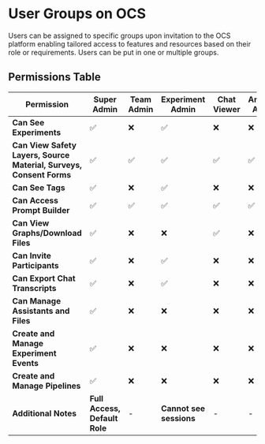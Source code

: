 # User Groups on OCS

Users can be assigned to specific groups upon invitation to the OCS platform enabling tailored access to features and resources based on their role or requirements. Users can be put in one or multiple groups.

## Permissions Table

| Permission                                       | Super Admin         | Team Admin | Experiment Admin | Chat Viewer | Analysis Admin | Analysis User | Assistant Admin | Event Admin | Pipeline Admin |
|-------------------------------------------------|--------------------|------------|-----------------|-------------|---------------|--------------|----------------|-------------|---------------|
| **Can See Experiments**                         | ✅                 | ❌         | ✅              | ❌          | ❌            | ❌           | ❌             | ❌          | ❌            |
| **Can View Safety Layers, Source Material, Surveys, Consent Forms** | ✅ | ✅ | ✅ | ✅ | ✅ | ✅ | ✅ | ✅ | ✅ |
| **Can See Tags**                                 | ✅                 | ❌         | ✅              | ❌          | ❌            | ❌           | ❌             | ❌          | ❌            |
| **Can Access Prompt Builder**                   | ✅                 | ✅         | ✅              | ✅          | ✅            | ✅           | ✅             | ✅          | ✅            |
| **Can View Graphs/Download Files**              | ✅                 | ❌         | ❌              | ✅          | ❌            | ❌           | ❌             | ❌          | ❌            |
| **Can Invite Participants**                     | ✅                 | ❌         | ✅              | ❌          | ❌            | ❌           | ❌             | ❌          | ❌            |
| **Can Export Chat Transcripts**                 | ✅                 | ❌         | ✅              | ❌          | ❌            | ❌           | ❌             | ❌          | ❌            |
| **Can Manage Assistants and Files**             | ✅                 | ❌         | ❌              | ❌          | ❌            | ❌           | ✅             | ❌          | ❌            |
| **Create and Manage Experiment Events**         | ✅                 | ❌         | ❌              | ❌          | ❌            | ❌           | ❌             | ✅          | ❌            |
| **Create and Manage Pipelines**                 | ✅                 | ❌         | ❌              | ❌          | ❌            | ❌           | ❌             | ❌          | ✅            |
| **Additional Notes**                         | **Full Access, Default Role** | - | **Cannot see sessions** | - | - | - | - | - | - |
